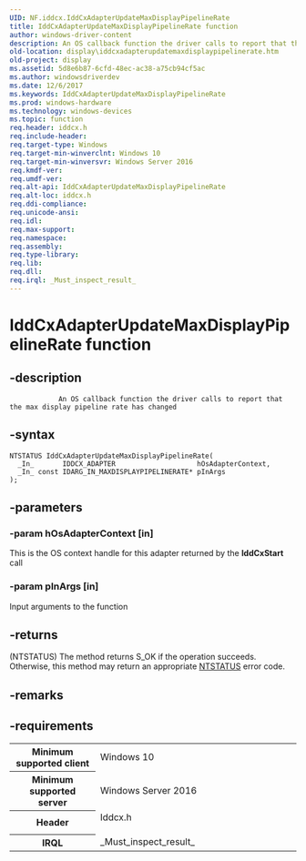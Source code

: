 ```yaml
---
UID: NF.iddcx.IddCxAdapterUpdateMaxDisplayPipelineRate
title: IddCxAdapterUpdateMaxDisplayPipelineRate function
author: windows-driver-content
description: An OS callback function the driver calls to report that the max display pipeline rate has changed.
old-location: display\iddcxadapterupdatemaxdisplaypipelinerate.htm
old-project: display
ms.assetid: 5d8e6b87-6cfd-48ec-ac38-a75cb94cf5ac
ms.author: windowsdriverdev
ms.date: 12/6/2017
ms.keywords: IddCxAdapterUpdateMaxDisplayPipelineRate
ms.prod: windows-hardware
ms.technology: windows-devices
ms.topic: function
req.header: iddcx.h
req.include-header: 
req.target-type: Windows
req.target-min-winverclnt: Windows 10
req.target-min-winversvr: Windows Server 2016
req.kmdf-ver: 
req.umdf-ver: 
req.alt-api: IddCxAdapterUpdateMaxDisplayPipelineRate
req.alt-loc: iddcx.h
req.ddi-compliance: 
req.unicode-ansi: 
req.idl: 
req.max-support: 
req.namespace: 
req.assembly: 
req.type-library: 
req.lib: 
req.dll: 
req.irql: _Must_inspect_result_
---
```


# IddCxAdapterUpdateMaxDisplayPipelineRate function



## -description


                An OS callback function the driver calls to report that the max display pipeline rate has changed


## -syntax

````
NTSTATUS IddCxAdapterUpdateMaxDisplayPipelineRate(
  _In_       IDDCX_ADAPTER                    hOsAdapterContext,
  _In_ const IDARG_IN_MAXDISPLAYPIPELINERATE* pInArgs
);
````


## -parameters

### -param hOsAdapterContext [in]

This is the OS context handle for this adapter returned by the <b>IddCxStart</b> call

### -param pInArgs [in]

Input arguments to the function

## -returns

(NTSTATUS) The method returns S_OK if the operation succeeds. Otherwise, this method may return an appropriate <a href="https://msdn.microsoft.com/7792201b-63bb-4db5-803d-2af02893d505">NTSTATUS</a> error code.
                    

## -remarks


## -requirements
<table>
<tr>
<th width="30%">
Minimum supported client
</th>
<td width="70%">
Windows 10
</td>
</tr>
<tr>
<th width="30%">
Minimum supported server
</th>
<td width="70%">
Windows Server 2016
</td>
</tr>
<tr>
<th width="30%">
Header
</th>
<td width="70%">
<dl>
<dt>Iddcx.h</dt>
</dl>
</td>
</tr>
<tr>
<th width="30%">
IRQL
</th>
<td width="70%">
_Must_inspect_result_
</td>
</tr>
</table>